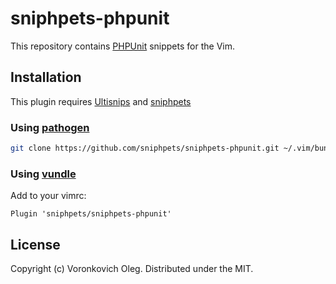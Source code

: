 # sniphpets-phpunit

This repository contains [PHPUnit](https://phpunit.de/) snippets for the Vim.

## Installation

This plugin requires [Ultisnips](https://github.com/SirVer/ultisnips) and [sniphpets](https://github.com/sniphpets/sniphpets)

### Using [pathogen](https://github.com/tpope/vim-pathogen)

```sh
git clone https://github.com/sniphpets/sniphpets-phpunit.git ~/.vim/bundle/sniphpets-phpunit
```

### Using [vundle](https://github.com/gmarik/vundle)

Add to your vimrc:

```vim
Plugin 'sniphpets/sniphpets-phpunit'
```

## License

Copyright (c) Voronkovich Oleg. Distributed under the MIT.
